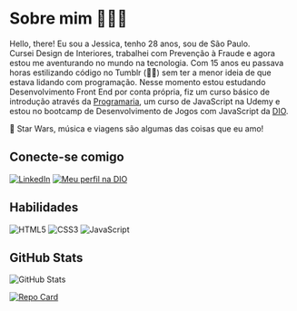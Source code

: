 # Sobre mim 👩🏼‍🦰
Hello, there! Eu sou a Jessica, tenho 28 anos, sou de São Paulo.<br>
 Cursei Design de Interiores, trabalhei com Prevenção à Fraude e agora estou me aventurando no mundo na tecnologia. Com 15 anos eu passava horas estilizando código no Tumblr (👵🏼) sem ter a menor ideia de que estava lidando com programação. Nesse momento estou estudando Desenvolvimento Front End por conta própria, fiz um curso básico de introdução através da [Programaria](https://www.programaria.org/), um curso de JavaScript na Udemy e estou no bootcamp de Desenvolvimento de Jogos com JavaScript da [DIO](https://www.dio.me/.).

 🤍 Star Wars, música e viagens são algumas das coisas que eu amo!

## Conecte-se comigo

[![LinkedIn](https://img.shields.io/badge/LinkedIn-76a5af?style=for-the-badge&logo=linkedin&logoColor=0E76A8)](https://www.linkedin.com/in/jessica-fsalazar/)
[![Meu perfil na DIO](https://img.shields.io/badge/MEU_PERFIL_NA_DIO-76a5af?style=for-the-badge&logo=)](https://www.dio.me/users/salazarfjessica)



## Habilidades
![HTML5](https://img.shields.io/badge/HTML5-76a5af?style=for-the-badge&logo=html5)
![CSS3](https://img.shields.io/badge/CSS3-76a5af?style=for-the-badge&logo=css3&logoColor=264CE4)
![JavaScript](https://img.shields.io/badge/JavaScript-76a5af?style=for-the-badge&logo=javascript)


## GitHub Stats

![GitHub Stats](https://github-readme-stats.vercel.app/api?username=jessica-f-salazar&theme=transparent&bg_color=76a5af&border_color=30A3DC&show_icons=true&icon_color=30A3DC&title_color=E94D5F&text_color=FFF)


[![Repo Card](https://github-readme-stats.vercel.app/api/pin/?username=Jessica-f-Salazar&repo=dio-desafio-github&bg_color=76a5af&border_color=30A3DC&show_icons=true&icon_color=30A3DC&title_color=E94D5F&text_color=FFF)](https://github.com/Jessica-f-Salazar/dio-desafio-github)